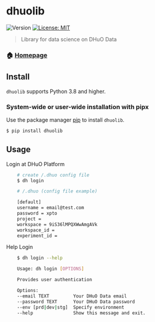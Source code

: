 # dhuolib

![Version](https://img.shields.io/badge/version-0.1.4-blue.svg?cacheSeconds=2592000)
[![License: MIT](https://img.shields.io/badge/License-MIT-grenn.svg)](#)

> Library for data science on DHuO Data 

### 🏠 [Homepage](https://gitlab.engdb.com.br/dhuo-plat/dhuo-data/data-science/dhuolib)

## Install


`dhuolib` supports Python 3.8 and higher.

### System-wide or user-wide installation with pipx

Use the package manager [pip](https://pip.pypa.io/en/stable/) to install `dhuolib`.

```sh
$ pip install dhuolib
```

## Usage

Login at DHuO Platform

```sh
    # create /.dhuo config file
    $ dh login
```

```sh
    # /.dhuo (config file example)

    [default]
    username = email@test.com
    password = xpto
    project = 
    workspace = 9iS36lMPQXWwAmgAVk
    workspace_id = 
    experiment_id = 
```


Help Login

```sh
    $ dh login --help

    Usage: dh login [OPTIONS]

    Provides user authentication

    Options:
    --email TEXT         Your DHuO Data email
    --password TEXT      Your DHuO Data password
    --env [prd|dev|stg]  Specify environment
    --help               Show this message and exit.
```
